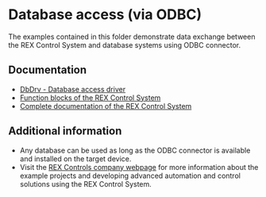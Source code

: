 ﻿Database access (via ODBC) 
==========================

The examples contained in this folder demonstrate data exchange between the 
REX Control System and database systems using ODBC connector.

## Documentation ##

- [DbDrv - Database access driver](https://www.rexcontrols.com/media/2.50.1/doc/ENGLISH/MANUALS/DbDrv/DbDrv_ENG.html)
- [Function blocks of the REX Control System](https://www.rexcontrols.com/media/2.50.1/doc/ENGLISH/MANUALS/BRef/BRef_ENG.html)
- [Complete documentation of the REX Control System](http://www.rexcontrols.com/documentation-and-support)

## Additional information ##
- Any database can be used as long as the ODBC connector is available and 
installed on the target device. 
- Visit the [REX Controls company webpage](http://www.rexcontrols.com) 
for more information about the example projects and developing advanced automation and 
control solutions using the REX Control System.

